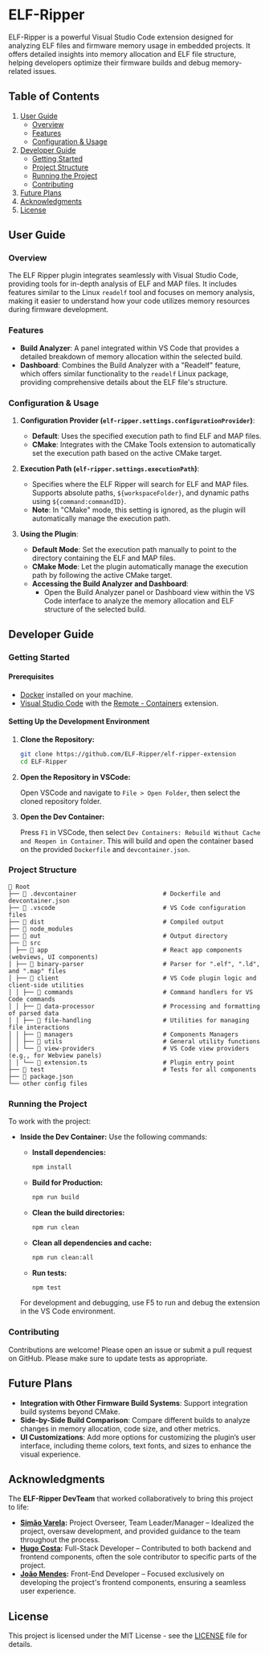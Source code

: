 # ELF-Ripper

ELF-Ripper is a powerful Visual Studio Code extension designed for analyzing ELF files and firmware memory usage in embedded projects. It offers detailed insights into memory allocation and ELF file structure, helping developers optimize their firmware builds and debug memory-related issues.

## Table of Contents

1. [User Guide](#user-guide)
   - [Overview](#overview)
   - [Features](#features)
   - [Configuration & Usage](#configuration--usage)
2. [Developer Guide](#developer-guide)
   - [Getting Started](#getting-started)
   - [Project Structure](#project-structure)
   - [Running the Project](#running-the-project)
   - [Contributing](#contributing)
3. [Future Plans](#future-plans)
4. [Acknowledgments](#acknowledgments)
5. [License](#license)


## User Guide

### Overview

The ELF Ripper plugin integrates seamlessly with Visual Studio Code, providing tools for in-depth analysis of ELF and MAP files. It includes features similar to the Linux `readelf` tool and focuses on memory analysis, making it easier to understand how your code utilizes memory resources during firmware development.

### Features

- **Build Analyzer**: A panel integrated within VS Code that provides a detailed breakdown of memory allocation within the selected build.
- **Dashboard**: Combines the Build Analyzer with a "Readelf" feature, which offers similar functionality to the `readelf` Linux package, providing comprehensive details about the ELF file's structure.

### Configuration & Usage

1. **Configuration Provider (`elf-ripper.settings.configurationProvider`)**:

   - **Default**: Uses the specified execution path to find ELF and MAP files.
   - **CMake**: Integrates with the CMake Tools extension to automatically set the execution path based on the active CMake target.

2. **Execution Path (`elf-ripper.settings.executionPath`)**:

   - Specifies where the ELF Ripper will search for ELF and MAP files. Supports absolute paths, `${workspaceFolder}`, and dynamic paths using `${command:commandID}`.
   - **Note**: In "CMake" mode, this setting is ignored, as the plugin will automatically manage the execution path.

3. **Using the Plugin**:
   - **Default Mode**: Set the execution path manually to point to the directory containing the ELF and MAP files.
   - **CMake Mode**: Let the plugin automatically manage the execution path by following the active CMake target.
   - **Accessing the Build Analyzer and Dashboard**:
     - Open the Build Analyzer panel or Dashboard view within the VS Code interface to analyze the memory allocation and ELF structure of the selected build.

## Developer Guide

### Getting Started

#### Prerequisites

- [Docker](https://www.docker.com/get-started) installed on your machine.
- [Visual Studio Code](https://code.visualstudio.com/) with the [Remote - Containers](https://marketplace.visualstudio.com/items?itemName=ms-vscode-remote.remote-containers) extension.

#### Setting Up the Development Environment

1. **Clone the Repository:**

   ```sh
   git clone https://github.com/ELF-Ripper/elf-ripper-extension
   cd ELF-Ripper
   ```

2. **Open the Repository in VSCode:**

   Open VSCode and navigate to `File > Open Folder`, then select the cloned repository folder.

3. **Open the Dev Container:**

   Press `F1` in VSCode, then select `Dev Containers: Rebuild Without Cache and Reopen in Container`. This will build and open the container based on the provided `Dockerfile` and `devcontainer.json`.

### Project Structure

```
📁 Root
├── 📁 .devcontainer                        # Dockerfile and devcontainer.json
├── 📁 .vscode                              # VS Code configuration files
├── 📁 dist                                 # Compiled output
├── 📁 node_modules
├── 📁 out                                  # Output directory
├── 📁 src
│ ├── 📁 app                                # React app components (webviews, UI components)
│ ├── 📁 binary-parser                      # Parser for ".elf", ".ld", and ".map" files
│ ├── 📁 client                             # VS Code plugin logic and client-side utilities
│ │ ├── 📁 commands                         # Command handlers for VS Code commands
│ │ ├── 📁 data-processor                   # Processing and formatting of parsed data
│ │ ├── 📁 file-handling                    # Utilities for managing file interactions
│ │ ├── 📁 managers                         # Components Managers
│ │ ├── 📁 utils                            # General utility functions
│ │ └── 📁 view-providers                   # VS Code view providers (e.g., for Webview panels)
│ │ └── 📄 extension.ts                     # Plugin entry point
├── 📁 test                                 # Tests for all components
├── 📄 package.json
└── other config files
```

### Running the Project

To work with the project:

- **Inside the Dev Container:** Use the following commands:

  - **Install dependencies:**

    ```sh
    npm install
    ```

  - **Build for Production:**

    ```sh
    npm run build
    ```

  - **Clean the build directories:**

    ```sh
    npm run clean
    ```

  - **Clean all dependencies and cache:**

    ```sh
    npm run clean:all
    ```

  - **Run tests:**

    ```sh
    npm test
    ```

  For development and debugging, use F5 to run and debug the extension in the VS Code environment.

### Contributing

Contributions are welcome! Please open an issue or submit a pull request on GitHub.
Please make sure to update tests as appropriate.

## Future Plans

- **Integration with Other Firmware Build Systems**: Support integration build systems beyond CMake.
- **Side-by-Side Build Comparison**: Compare different builds to analyze changes in memory allocation, code size, and other metrics.
- **UI Customizations**: Add more options for customizing the plugin’s user interface, including theme colors, text fonts, and sizes to enhance the visual experience.

## Acknowledgments

The **ELF-Ripper DevTeam** that worked collaboratively to bring this project to life:

- **[Simão Varela](https://github.com/SimaoPVarela):** Project Overseer, Team Leader/Manager – Idealized the project, oversaw development, and provided guidance to the team throughout the process.
- **[Hugo Costa](https://github.com/hmfcpt):** Full-Stack Developer – Contributed to both backend and frontend components, often the sole contributor to specific parts of the project.
- **[João Mendes](https://github.com/Mendes2099):** Front-End Developer – Focused exclusively on developing the project's frontend components, ensuring a seamless user experience.

## License

This project is licensed under the MIT License - see the [LICENSE](LICENSE.md) file for details.
